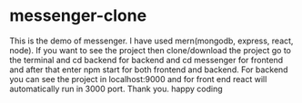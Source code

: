 # messenger-clone
This is the demo of messenger. I have used mern(mongodb, express, react, node). If you want to see the project then clone/download the project go to the terminal and cd backend for backend and cd messenger for frontend and after that enter npm start for both frontend and backend. For backend you can see the project in localhost:9000 and for front end react will automatically run in 3000 port. Thank you. happy coding
